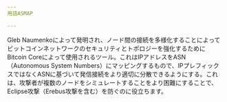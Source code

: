 ```yaml
---
用語ASMAP

---
```

Gleb Naumenkoによって発明され、ノード間の接続を多様化することによってビットコインネットワークのセキュリティとトポロジーを強化するためにBitcoin Coreによって使用されるツール。これはIPアドレスをASN（Autonomous System Numbers）にマッピングするもので、IPプレフィックスではなくASNに基づいて発信接続をより適切に分散できるようにする。これは、攻撃者が複数のノードをシミュレートすることをより困難にすることで、Eclipse攻撃（Erebus攻撃を含む）を防ぐのに役立ちます。